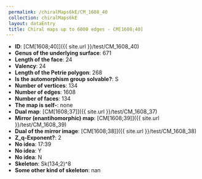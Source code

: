 ```yaml
--- 
 permalink: /chiralMaps6kE/CM_1608_40 
 collection: chiralMaps6kE
 layout: dataEntry
 title: Chiral maps up to 6000 edges - CM[1608;40]
---
```


- **ID**: [CM[1608;40]]({{ site.url }}/test/CM_1608_40)
- **Genus of the underlying surface**: 671
- **Length of the face**: 24
- **Valency**: 24
- **Length of the Petrie polygon**: 268
- **Is the automorphism group solvable?**: S
- **Number of vertices**: 134
- **Number of edges**: 1608
- **Number of faces**: 134
- **The map is self-**: none
- **Dual map**: [CM[1608;37]]({{ site.url }}/test/CM_1608_37)
- **Mirror (enantihomorphic) map**: [CM[1608;39]]({{ site.url }}/test/CM_1608_39)
- **Dual of the mirror image**: [CM[1608;38]]({{ site.url }}/test/CM_1608_38)
- **Z_q-Exponent?**: 2
- **No idea**:  17:39
- **No idea**: Y
- **No idea**: N
- **Skeleton**: Sk(134;2)^8
- **Some other kind of skeleton**: nan

